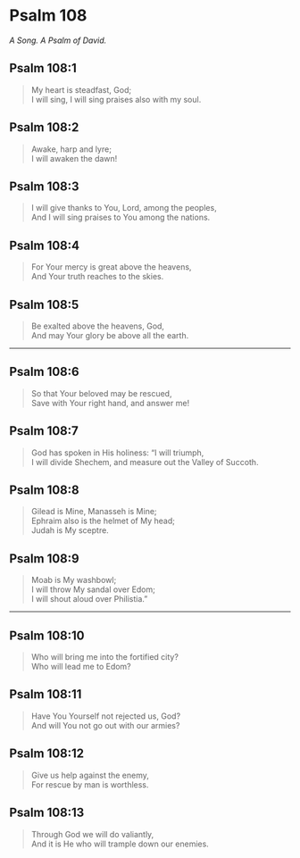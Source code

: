 # Psalm 108

_A Song. A Psalm of David._

## Psalm 108:1

> My heart is steadfast, God;  
> I will sing, I will sing praises also with my soul.

## Psalm 108:2

> Awake, harp and lyre;  
> I will awaken the dawn!

## Psalm 108:3

> I will give thanks to You, Lord, among the peoples,  
> And I will sing praises to You among the nations.

## Psalm 108:4

> For Your mercy is great above the heavens,  
> And Your truth reaches to the skies.

## Psalm 108:5

> Be exalted above the heavens, God,  
> And may Your glory be above all the earth.

---

## Psalm 108:6

> So that Your beloved may be rescued,  
> Save with Your right hand, and answer me!

## Psalm 108:7

> God has spoken in His holiness: “I will triumph,  
> I will divide Shechem, and measure out the Valley of Succoth.

## Psalm 108:8

> Gilead is Mine, Manasseh is Mine;  
> Ephraim also is the helmet of My head;  
> Judah is My sceptre.

## Psalm 108:9

> Moab is My washbowl;  
> I will throw My sandal over Edom;  
> I will shout aloud over Philistia.”

---

## Psalm 108:10

> Who will bring me into the fortified city?  
> Who will lead me to Edom?

## Psalm 108:11

> Have You Yourself not rejected us, God?  
> And will You not go out with our armies?

## Psalm 108:12

> Give us help against the enemy,  
> For rescue by man is worthless.

## Psalm 108:13

> Through God we will do valiantly,  
> And it is He who will trample down our enemies.
